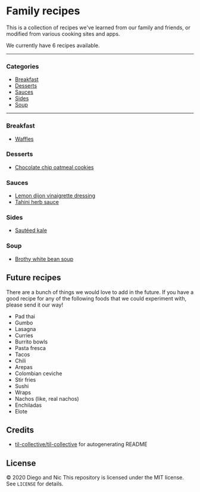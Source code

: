 # Family recipes
This is a collection of recipes we've learned from our family and friends, or modified
from various cooking sites and apps.

We currently have 6 recipes available.

---
### Categories
* [Breakfast](#breakfast)
* [Desserts](#desserts)
* [Sauces](#sauces)
* [Sides](#sides)
* [Soup](#soup)

---
### Breakfast

- [Waffles](breakfast/waffles.md)

### Desserts

- [Chocolate chip oatmeal cookies](desserts/chocolate-chip-oatmeal-cookies.md)

### Sauces

- [Lemon dijon vinaigrette dressing](sauces/lemon-dijon-vinaigrette-dressing.md)
- [Tahini herb sauce](sauces/tahini-herb-sauce.md)

### Sides

- [Sautéed kale](sides/sauteed-kale.md)

### Soup

- [Brothy white bean soup](soup/brothy-white-bean-soup.md)

## Future recipes
There are a bunch of things we would love to add in the future. If you have a good recipe
for any of the following foods that we could experiment with, please send it our way!
- Pad thai
- Gumbo
- Lasagna
- Curries
- Burrito bowls
- Pasta fresca
- Tacos
- Chili
- Arepas
- Colombian ceviche
- Stir fries
- Sushi
- Wraps
- Nachos (like, real nachos)
- Enchiladas
- Elote

## Credits
- [til-collective/til-collective](https://github.com/til-collective/til-collective)
for autogenerating README

## License
&copy; 2020 Diego and Nic
This repository is licensed under the MIT license. See `LICENSE` for details.
